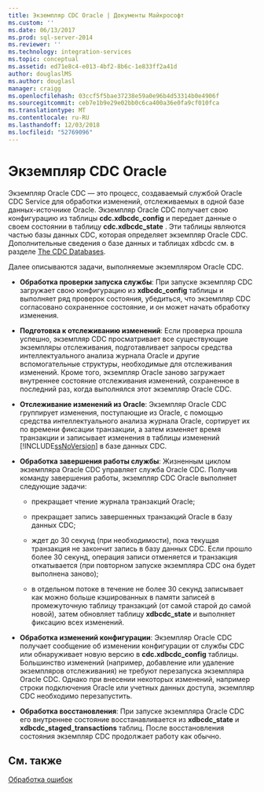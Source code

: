 ```yaml
---
title: Экземпляр CDC Oracle | Документы Майкрософт
ms.custom: ''
ms.date: 06/13/2017
ms.prod: sql-server-2014
ms.reviewer: ''
ms.technology: integration-services
ms.topic: conceptual
ms.assetid: ed71e8c4-e013-4bf2-8b6c-1e833ff2a41d
author: douglaslMS
ms.author: douglasl
manager: craigg
ms.openlocfilehash: 03ccf5f5bae37238e59a0e96b4d53314b0e4906f
ms.sourcegitcommit: ceb7e1b9e29e02bb0c6ca400a36e0fa9cf010fca
ms.translationtype: MT
ms.contentlocale: ru-RU
ms.lasthandoff: 12/03/2018
ms.locfileid: "52769096"
---
```

# <a name="the-oracle-cdc-instance"></a>Экземпляр CDC Oracle
  Экземпляр Oracle CDC — это процесс, создаваемый службой Oracle CDC Service для обработки изменений, отслеживаемых в одной базе данных-источнике Oracle. Экземпляр Oracle CDC получает свою конфигурацию из таблицы **cdc.xdbcdc_config** и передает данные о своем состоянии в таблицу **cdc.xdbcdc_state** . Эти таблицы являются частью базы данных CDC, которая определяет экземпляр Oracle CDC. Дополнительные сведения о базе данных и таблицах xdbcdc см. в разделе [The CDC Databases](the-oracle-cdc-service.md).  
  
 Далее описываются задачи, выполняемые экземпляром Oracle CDC.  
  
-   **Обработка проверки запуска службы**: При запуске экземпляр CDC загружает свою конфигурацию из **xdbcdc_config** таблицы и выполняет ряд проверок состояния, убедиться, что экземпляр CDC согласовано сохраненное состояние, и он может начать обработку изменения.  
  
-   **Подготовка к отслеживанию изменений**: Если проверка прошла успешно, экземпляр CDC просматривает все существующие экземпляры отслеживания, подготавливает запросы средства интеллектуального анализа журнала Oracle и другие вспомогательные структуры, необходимые для отслеживания изменений. Кроме того, экземпляр Oracle заново загружает внутреннее состояние отслеживания изменений, сохраненное в последний раз, когда выполнялся этот экземпляр Oracle CDC.  
  
-   **Отслеживание изменений из Oracle**: Экземпляр Oracle CDC группирует изменения, поступающие из Oracle, с помощью средства интеллектуального анализа журнала Oracle, сортирует их по времени фиксации транзакции, а затем изменяет время транзакции и записывает изменения в таблицы изменений [!INCLUDE[ssNoVersion](../../includes/ssnoversion-md.md)] в базе данных CDC.  
  
-   **Обработка завершения работы службы**: Жизненным циклом экземпляра Oracle CDC управляет служба Oracle CDC. Получив команду завершения работы, экземпляр CDC Oracle выполняет следующие задачи:  
  
    -   прекращает чтение журнала транзакций Oracle;  
  
    -   прекращает запись завершенных транзакций Oracle в базу данных CDC;  
  
    -   ждет до 30 секунд (при необходимости), пока текущая транзакция не закончит запись в базу данных CDC. Если прошло более 30 секунд, операция записи отменяется и транзакция откатывается (при повторном запуске экземпляра CDC она будет выполнена заново);  
  
    -   в отдельном потоке в течение не более 30 секунд записывает как можно больше кэшированных в памяти записей в промежуточную таблицу транзакций (от самой старой до самой новой), затем обновляет таблицу **xdbcdc_state** и выполняет фиксацию всех изменений.  
  
-   **Обработка изменений конфигурации**: Экземпляр Oracle CDC получает сообщение об изменении конфигурации от службы CDC или обнаруживает новую версию в **cdc.xdbcdc_config** таблицы. Большинство изменений (например, добавление или удаление экземпляров отслеживания) не требуют перезапуска экземпляра Oracle CDC. Однако при внесении некоторых изменений, например строки подключения Oracle или учетных данных доступа, экземпляр CDC необходимо перезапустить.  
  
-   **Обработка восстановления**: При запуске экземпляра Oracle CDC его внутреннее состояние восстанавливается из **xdbcdc_state** и **xdbcdc_staged_transactions** таблиц. После восстановления состояния экземпляр CDC продолжает работу как обычно.  
  
## <a name="see-also"></a>См. также  
 [Обработка ошибок](error-handling.md)  
  
  

